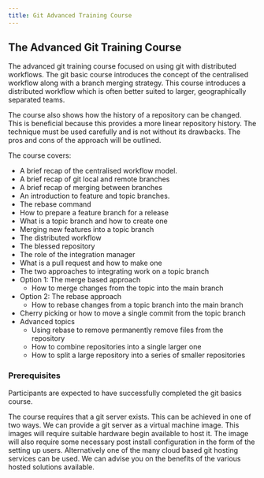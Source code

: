 ```yaml
---
title: Git Advanced Training Course
---
```

## The Advanced Git Training Course

The advanced git training course focused on using git with distributed
workflows. The git basic course introduces the concept of the centralised
workflow along with a branch merging strategy. This course introduces a
distributed workflow which is often better suited to larger, geographically
separated teams.

The course also shows how the history of a repository can be changed. This is
beneficial because this provides a more linear repository history. The technique
must be used carefully and is not without its drawbacks. The pros and cons of
the approach will be outlined.

The course covers:

* A brief recap of the centralised workflow model.
* A brief recap of git local and remote branches
* A brief recap of merging between branches
* An introduction to feature and topic branches.
* The rebase command
* How to prepare a feature branch for a release
* What is a topic branch and how to create one
* Merging new features into a topic branch
* The distributed workflow
* The blessed repository
* The role of the integration manager
* What is a pull request and how to make one
* The two approaches to integrating work on a topic branch
* Option 1: The merge based approach
    - How to merge changes from the topic into the main branch
* Option 2: The rebase approach
    - How to rebase changes from a topic branch into the main branch
* Cherry picking or how to move a single commit from the topic branch
* Advanced topics
    - Using rebase to remove permanently remove files from the repository
    - How to combine repositories into a single larger one
    - How to split a large repository into a series of smaller repositories

### Prerequisites
Participants are expected to have
successfully completed the git basics course.

The course requires that a git server exists. This can be achieved in one of two
ways. We can provide a git server as a virtual machine image. This images will
require suitable hardware begin available to host it. The image will also
require some necessary post install configuration in the form of the setting up
users. Alternatively one of the many cloud based git hosting services can be
used. We can advise you on the benefits of the various hosted solutions
available.


